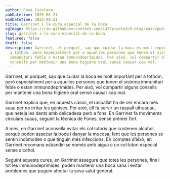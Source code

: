 ```yaml
---
author: Rosa Escolano
pubDatetime: 2025-08-21
modDatetime: 2025-08-21
title: Garrinet i la cura especial de la boca
ogImage: https://raw.githubusercontent.com/1337pixeled/h-blog/main/public/assets/garrinet6.webp
slug: garrinet-i-la-cura-especial-de-la-boca
featured: false
draft: false
description: Garrinet, el porquet, sap que cuidar la boca és molt important per
  a tothom, però especialment per a aquelles persones que tenen el sistema
  immunitari feble o estan immunodeprimides. Per això, vol compartir alguns
  consells per mantenir una bona higiene oral sense causar cap mal.
---
```

Garrinet, el porquet, sap que cuidar la boca és molt important per a tothom, però especialment per a aquelles persones que tenen el sistema immunitari feble o estan immunodeprimides. Per això, vol compartir alguns consells per mantenir una bona higiene oral sense causar cap mal.

Garrinet explica que, en aquests casos, el raspallat ha de ser encara més suau per no irritar les genives. Per això, ell fa servir un raspall ultrasuau, que neteja les dents amb delicadesa però a fons. En Garrinet fa moviments circulars suaus, seguint la tècnica de Fones, sense prémer fort.

A més, en Garrinet aconsella evitar els col·lutoris que contenen alcohol, perquè poden assecar la boca i danyar la mucosa, fent que les persones se sentin incòmodes o que tinguin més infeccions. En comptes d’això, en Garrinet recomana esbandir-se només amb aigua o un col·lutori especial sense alcohol.

Seguint aquests cures, en Garrinet assegura que totes les persones, fins i tot les immunodeprimides, poden mantenir una boca sana i evitar problemes que puguin afectar la seva salut general.